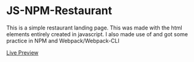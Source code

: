 # JS-NPM-Restaurant

This is a simple restaurant landing page. This was made with the html elements entirely created in javascript.
I also made use of and got some practice in NPM and Webpack/Webpack-CLI

[Live Preview](https://jalcyon.github.io/JS-NPM-Restaurant/)
